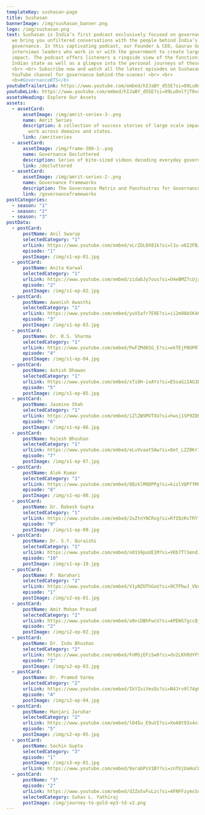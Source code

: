 ```yaml
---
templateKey: sushasan-page
title: Sushasan
bannerImage: /img/sushasan_banner.png
logo: /img/sushasan.png
text: Sushasan is India’s first podcast exclusively focused on governance, where
  we bring you unfiltered conversations with the people behind India’s
  governance. In this captivating podcast, our Founder & CEO, Gaurav Goel,
  interviews leaders who work in or with the government to create large-scale
  impact. The podcast offers listeners a ringside view of the functioning of the
  Indian state as well as a glimpse into the personal journeys of these leaders.
  <br> <br> Subscribe now and watch all the latest episodes on Sushasan's
  YouTube channel for governance behind-the-scenes! <br> <br>
  <b>#GovernanceBTS</b>
youtubeTrailerLink: https://www.youtube.com/embed/hIJaBY_d55E?si=O9Lu0nlfjT0vm6oz
youtubeLink: https://www.youtube.com/embed/hIJaBY_d55E?si=O9Lu0nlfjT0vm6oz
assetsHeading: Explore Our Assets
assets:
  - assetCard:
      assetImage: /img/amrit-series-3-.png
      name: Amrit Series
      description: A collection of success stories of large scale impact through our
        work across domains and states.
      link: /amritseries
  - assetCard:
      assetImage: /img/frame-300-1-.png
      name: Governance Decluttered
      description: Series of bite-sized videos decoding everyday governance topics
      link: /decluttered
  - assetCard:
      assetImage: /img/amrit-series-2-.png
      name: Governance Frameworks
      description: The Governance Matrix and Panchsutras for Governance Transformation.
      link: /governanceframeworks
postCategories:
  - season: "1"
  - season: "2"
  - season: "3"
postData:
  - postCard:
      postName: Anil Swarup
      selectedCategory: "1"
      urlLink: https://www.youtube.com/embed/vLrZOL0X81k?si=l1u-o6I2FBJCAW6w
      episode: "1"
      postImage: /img/s1-ep-01.jpg
  - postCard:
      postName: Anita Karwal
      selectedCategory: "1"
      urlLink: https://www.youtube.com/embed/zidabJy7ous?si=O4eBMZ7cUjxBhyBZ
      episode: "2"
      postImage: /img/s1-ep-02.jpg
  - postCard:
      postName: Awanish Awasthi
      selectedCategory: "1"
      urlLink: https://www.youtube.com/embed/yuV5afr7E9E?si=ii2m9Ab5K4CbPxnO
      episode: "3"
      postImage: /img/s1-ep-03.jpg
  - postCard:
      postName: Dr. R.S. Sharma
      selectedCategory: "1"
      urlLink: https://www.youtube.com/embed/PwFZMd6SG_E?si=ekTEjPBUPRlf4rSg
      episode: "4"
      postImage: /img/s1-ep-04.jpg
  - postCard:
      postName: Ashish Dhawan
      selectedCategory: "1"
      urlLink: https://www.youtube.com/embed/xTiOH-ixAYs?si=E5saGiIAG3Dso07S
      episode: "5"
      postImage: /img/s1-ep-05.jpg
  - postCard:
      postName: Jasmine Shah
      selectedCategory: "1"
      urlLink: https://www.youtube.com/embed/iZlZWSMVTXU?si=hwsj1SP9ZDBBxoBH
      episode: "6"
      postImage: /img/s1-ep-06.jpg
  - postCard:
      postName: Rajesh Bhushan
      selectedCategory: "1"
      urlLink: https://www.youtube.com/embed/eLvVvaat5Aw?si=8et_LZZ0KrI7CYeG
      episode: "7"
      postImage: /img/s1-ep-07.jpg
  - postCard:
      postName: Alok Kumar
      selectedCategory: "1"
      urlLink: https://www.youtube.com/embed/8QzklM9DPPg?si=kizlVQPffMCIB7vX
      episode: "8"
      postImage: /img/s1-ep-08.jpg
  - postCard:
      postName: Dr. Rakesh Gupta
      selectedCategory: "1"
      urlLink: https://www.youtube.com/embed/2uZtnYNCRxg?si=RfI0zRsTRYfuXo-Y
      episode: "9"
      postImage: /img/s1-ep-09.jpg
  - postCard:
      postName: Dr. S.Y. Quraishi
      selectedCategory: "1"
      urlLink: https://www.youtube.com/embed/oO1S9puUE1M?si=VKb7TlSmndJHMLem
      episode: "10"
      postImage: /img/s1-ep-10.jpg
  - postCard:
      postName: P. Narahari
      selectedCategory: "2"
      urlLink: https://www.youtube.com/embed/V1yNZUThGoU?si=9CTPbwJ_VbdN3A4D
      episode: "1"
      postImage: /img/s2-ep-01.jpg
  - postCard:
      postName: Amit Mohan Prasad
      selectedCategory: "2"
      urlLink: https://www.youtube.com/embed/a9niDBhFwcU?si=APEWS7gccQjGQ8WH
      episode: "2"
      postImage: /img/s2-ep-02.jpg
  - postCard:
      postName: Dr. Indu Bhushan
      selectedCategory: "2"
      urlLink: https://www.youtube.com/embed/FnMSjEFiSw0?si=dv2LKhRUYF9HtvB5
      episode: "3"
      postImage: /img/s2-ep-03.jpg
  - postCard:
      postName: Dr. Pramod Varma
      selectedCategory: "2"
      urlLink: https://www.youtube.com/embed/IkYZviYmsQs?si=N4Jrv9l74g02geYg
      episode: "4"
      postImage: /img/s2-ep-04.jpg
  - postCard:
      postName: Manjari Jaruhar
      selectedCategory: "2"
      urlLink: https://www.youtube.com/embed/lO45u_E9uVI?si=XeA8t93x4xie3q4W
      episode: "5"
      postImage: /img/s2-ep-05.jpg
  - postCard:
      postName: Sachin Gupta
      selectedCategory: "3"
      episode: "1"
      postImage: /img/s3-ep-01.jpg
      urlLink: https://www.youtube.com/embed/9arabPsV1BY?si=znTUjUaHuC0-olCY
  - postCard:
      postName: "3"
      episode: "2"
      urlLink: https://www.youtube.com/embed/d2ZoSvFuLzc?si=4FNFFzymsSuw9_CF
      selectedCategory: Suhas L. Yathiraj
      postImage: /img/journey-to-gold-ep3-td-v2.png
---
```

